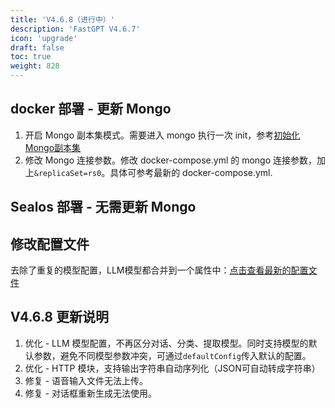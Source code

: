 ```yaml
---
title: 'V4.6.8（进行中）'
description: 'FastGPT V4.6.7'
icon: 'upgrade'
draft: false
toc: true
weight: 828
---
```


## docker 部署 - 更新 Mongo

1. 开启 Mongo 副本集模式。需要进入 mongo 执行一次 init，参考[初始化Mongo副本集](/docs/development/docker/#四初始化-mongo-副本集)
2. 修改 Mongo 连接参数。修改 docker-compose.yml 的 mongo 连接参数，加上`&replicaSet=rs0`。具体可参考最新的 docker-compose.yml.

## Sealos 部署 - 无需更新 Mongo

## 修改配置文件

去除了重复的模型配置，LLM模型都合并到一个属性中：[点击查看最新的配置文件](/docs/development/configuration/)


## V4.6.8 更新说明

1. 优化 - LLM 模型配置，不再区分对话、分类、提取模型。同时支持模型的默认参数，避免不同模型参数冲突，可通过`defaultConfig`传入默认的配置。
2. 优化 - HTTP 模块，支持输出字符串自动序列化（JSON可自动转成字符串）
3. 修复 - 语音输入文件无法上传。
4. 修复 - 对话框重新生成无法使用。